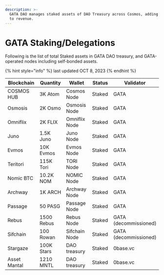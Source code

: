 ```yaml
---
description: >-
  GATA DAO manages staked assets of DAO Treasury across Cosmos, adding rewards
  to revenue.
---
```


# GATA Staking/Delegations

Following is the list of total Staked assets in GATA DAO treasury, and GATA-operated nodes including self-bonded assets.&#x20;

{% hint style="info" %}
last updated OCT 8, 2023
{% endhint %}

<table><thead><tr><th width="160">Blockchain</th><th width="150">Quantity</th><th width="138">Wallet</th><th width="93">Status</th><th width="144">Validator</th></tr></thead><tbody><tr><td>COSMOS HUB</td><td>3K Atom</td><td>Cosmos Node</td><td>Staked</td><td>GATA</td></tr><tr><td>Osmosis</td><td>2K Osmo</td><td>Osmosis Node</td><td>Staked</td><td>GATA</td></tr><tr><td>Omniflix</td><td>2K FLIX</td><td>Omniflix Node</td><td>Staked</td><td>GATA</td></tr><tr><td>Juno</td><td>1.5K Juno</td><td>Juno Node</td><td>Staked</td><td>GATA</td></tr><tr><td>Evmos</td><td>10K Evmos</td><td>Evmos Node</td><td>Staked</td><td>GATA</td></tr><tr><td>Teritori</td><td>115K Tori</td><td>TORI Node</td><td>Staked</td><td>GATA</td></tr><tr><td>Nomic BTC</td><td>10.2K NOM</td><td>NOMIC Node</td><td>Staked</td><td>GATA</td></tr><tr><td>Archway</td><td>1K ARCH</td><td>Archway Node</td><td>Staked</td><td>GATA</td></tr><tr><td>Passage</td><td>50 PASG</td><td>Passage Node</td><td>Staked</td><td>GATA</td></tr><tr><td>Rebus</td><td>1500 Rebus</td><td>Rebus Node</td><td>Staked</td><td>GATA (decommissioned)</td></tr><tr><td>Sifchain </td><td>100 Rowan</td><td>Sifchain Node</td><td>Staked</td><td>GATA (decommissioned)</td></tr><tr><td>Stargaze</td><td>100K Stars</td><td>DAO treasury</td><td>Staked</td><td>0base.vc</td></tr><tr><td>Asset Mantal</td><td>1210 MNTL</td><td>DAO treasury</td><td>Staked</td><td>0base.vc</td></tr></tbody></table>

